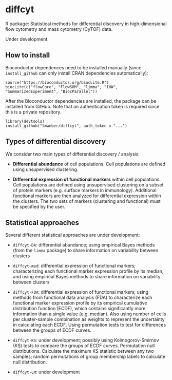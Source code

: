 # diffcyt

R package: Statistical methods for differential discovery in high-dimensional flow cytometry and mass cytometry (CyTOF) data.

Under development.



## How to install

Bioconductor dependences need to be installed manually (since `install_github` can only install CRAN dependencies automatically):

```{r}
source("https://bioconductor.org/biocLite.R")
biocLite(c("flowCore", "FlowSOM", "limma", "IHW", "SummarizedExperiment", "BiocParallel"))
```

After the Bioconductor dependencies are installed, the package can be installed from GitHub. Note that an authentication token is required since this is a private repository.

```{r}
library(devtools)
install_github("lmweber/diffcyt", auth_token = "...")
```



## Types of differential discovery

We consider two main types of differential discovery / analysis:

- **Differential abundance** of cell populations. Cell populations are defined using unsupervised clustering.

- **Differential expression of functional markers** within cell populations. Cell populations are defined using unsupervised clustering on a subset of protein markers (e.g. surface markers in immunology). Additional functional markers are then analyzed for differential expression within the clusters. The two sets of markers (clustering and functional) must be specified by the user.



## Statistical approaches

Several different statistical approaches are under development:

- `diffcyt-DA`: differential abundance; using empirical Bayes methods (from the `limma` package) to share information on variability between clusters

- `diffcyt-med`: differential expression of functional markers; characterizing each functional marker expression profile by its median, and using empirical Bayes methods to share information on variability between clusters

- `diffcyt-FDA`: differential expression of functional markers; using methods from functional data analysis (FDA) to characterize each functional marker expression profile by its empirical cumulative distribution function (ECDF), which contains significantly more information than a single value (e.g. median). Also using number of cells per cluster-sample combination as weights to represent the uncertainty in calculating each ECDF. Using permutation tests to test for differences between the groups of ECDF curves.

- `diffcyt-KS`: under development; possibly using Kolmogorov-Smirnov (KS) tests to compare the groups of ECDF curves. Permutation null distributions. Calculate the maximum KS statistic between any two samples; random permutations of group membership labels to calculate null distribution.

- `diffcyt-LM`: under development


